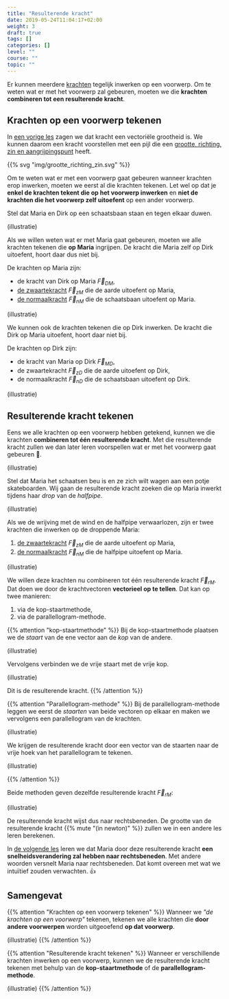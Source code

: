 ```yaml
---
title: "Resulterende kracht"
date: 2019-05-24T11:04:17+02:00
weight: 3
draft: true
tags: []
categories: []
level: ""
course: ""
topic: ""
---
```

Er kunnen meerdere [krachten](../intro) tegelijk inwerken op een voorwerp. Om
te weten wat er met het voorwerp zal gebeuren, moeten we die **krachten
combineren tot een resulterende kracht**.

## Krachten op een voorwerp tekenen
In [een vorige les](../krachtvector) zagen we dat kracht een vectoriële
grootheid is. We kunnen daarom een kracht voorstellen met een pijl die een
[grootte, richting, zin en
aangrijpingspunt](../krachtvector/#grootte-richting-zin-en-aangrijpingspunt)
heeft.

{{% svg "img/grootte_richting_zin.svg" %}}

Om te weten wat er met een voorwerp gaat gebeuren wanneer krachten erop
inwerken, moeten we eerst al die krachten tekenen. Let wel op dat je **enkel de
krachten tekent die op het voorwerp inwerken** en **niet de krachten die het
voorwerp zelf uitoefent** op een ander voorwerp.

Stel dat Maria en Dirk op een schaatsbaan staan en tegen elkaar duwen.

(illustratie)

Als we willen weten wat er met Maria gaat gebeuren, moeten we alle krachten
tekenen die **op Maria** ingrijpen. De kracht die Maria zelf op Dirk uitoefent,
hoort daar dus niet bij.

De krachten op Maria zijn:

* de kracht van Dirk op Maria $\vec{F}_{DM}$,
* [de zwaartekracht](../zwaartekracht) $\vec{F}_{zM}$  die de aarde uitoefent
op Maria,
* [de normaalkracht](../normaalkracht) $\vec{F}_{nM}$ die de schaatsbaan
uitoefent op Maria.

(illustratie)

We kunnen ook de krachten tekenen die op Dirk inwerken. De kracht die Dirk op
Maria uitoefent, hoort daar niet bij.

De krachten op Dirk zijn:

* de kracht van Maria op Dirk $\vec{F}_{MD}$, 
* de zwaartekracht $\vec{F}_{zD}$ die de aarde uitoefent op Dirk,
* de normaalkracht $\vec{F}_{nD}$ die de schaatsbaan uitoefent op Dirk.

(illustratie)

## Resulterende kracht tekenen
Eens we alle krachten op een voorwerp hebben getekend, kunnen we die krachten
**combineren tot één resulterende kracht**. Met die resulterende kracht zullen
we dan later leren voorspellen wat er met het voorwerp gaat gebeuren 🔮. 

(illustratie)

Stel dat Maria het schaatsen beu is en ze zich wilt wagen aan een potje
skateboarden. Wij gaan de resulterende kracht zoeken die op Maria inwerkt
tijdens haar *drop* van de *halfpipe*.

(illustratie)

Als we de wrijving met de wind en de halfpipe verwaarlozen, zijn er twee
krachten die inwerken op de droppende Maria:

1. [de zwaartekracht](../zwaartekracht) $\vec{F}_{zM}$ die de aarde uitoefent
op Maria,
2. [de normaalkracht](../normaalkracht) $\vec{F}_{nM}$ die de halfpipe
uitoefent op Maria.

(illustratie)

We willen deze krachten nu combineren tot één resulterende kracht
$\vec{F}_{rM}$. Dat doen we door de krachtvectoren **vectorieel op te tellen**.
Dat kan op twee manieren:

1. via de kop-staartmethode,
2. via de parallellogram-methode.

{{% attention "kop-staartmethode" %}}
Bij de kop-staartmethode plaatsen we de *staart* van de ene vector aan de *kop*
van de andere.

(illustratie)

Vervolgens verbinden we de vrije staart met de vrije kop.

(illustratie)

Dit is de resulterende kracht.
{{% /attention %}}

{{% attention "Parallellogram-methode" %}}
Bij de parallellogram-methode leggen we eerst de *staarten* van beide vectoren
op elkaar en maken we vervolgens een parallellogram van de krachten.

(illustratie)

We krijgen de resulterende kracht door een vector van de staarten naar de vrije
hoek van het parallellogram te tekenen.

(illustratie)

{{% /attention %}}

Beide methoden geven dezelfde resulterende kracht $\vec{F}_{rM}$:

(illustratie)

De resulterende kracht wijst dus naar rechtsbeneden. De grootte van de
resulterende kracht {{% mute "(in newton)" %}} zullen we in een andere les
leren berekenen.

In [de volgende les](../snelheidsverandering) leren we dat Maria door deze
resulterende kracht **een snelheidsverandering zal hebben naar rechtsbeneden**.
Met andere woorden versnelt Maria naar rechtsbeneden. Dat komt overeen met wat
we intuïtief zouden verwachten. 👍

## Samengevat
{{% attention "Krachten op een voorwerp tekenen" %}}
Wanneer we *"de krachten op een voorwerp"* tekenen, tekenen we alle krachten
die **door andere voorwerpen** worden uitgeoefend **op dat voorwerp**.

(illustratie)
{{% /attention %}}

{{% attention "Resulterende kracht tekenen" %}}
Wanneer er verschillende krachten inwerken op een voorwerp, kunnen we de
resulterende kracht tekenen met behulp van de **kop-staartmethode** of de
**parallellogram-methode**.

(illustratie)
{{% /attention %}}
